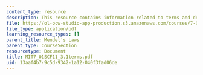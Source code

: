 ```yaml
---
content_type: resource
description: This resource contains information related to terms and definitions.
file: https://ol-ocw-studio-app-production.s3.amazonaws.com/courses/7-01sc-fundamentals-of-biology-fall-2011/13aaf4b79c5d93421a12040f3fad06de_MIT7_01SCF11_3.1terms.pdf
file_type: application/pdf
learning_resource_types: []
parent_title: Mendel's Laws
parent_type: CourseSection
resourcetype: Document
title: MIT7_01SCF11_3.1terms.pdf
uid: 13aaf4b7-9c5d-9342-1a12-040f3fad06de
---
```

